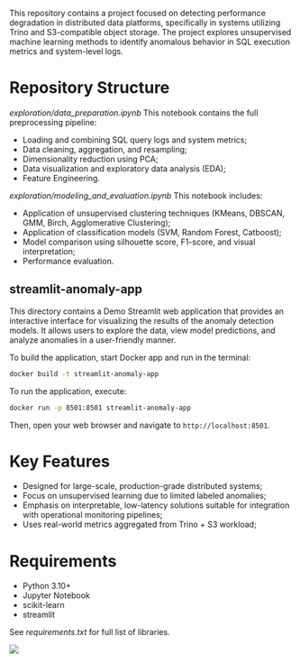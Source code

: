 This repository contains a project focused on detecting performance degradation in distributed data platforms, specifically in systems utilizing Trino and S3-compatible object storage. The project explores unsupervised machine learning methods to identify anomalous behavior in SQL execution metrics and system-level logs.

# Repository Structure
_exploration/data_preparation.ipynb_
This notebook contains the full preprocessing pipeline:
* Loading and combining SQL query logs and system metrics;
* Data cleaning, aggregation, and resampling;
* Dimensionality reduction using PCA;
* Data visualization and exploratory data analysis (EDA);
* Feature Engineering.

_exploration/modeling_and_evaluation.ipynb_
This notebook includes:
* Application of unsupervised clustering techniques (KMeans, DBSCAN, GMM, Birch, Agglomerative Clustering);
* Application of classification models (SVM, Random Forest, Catboost);
* Model comparison using silhouette score, F1-score, and visual interpretation;
* Performance evaluation.

## streamlit-anomaly-app
This directory contains a Demo Streamlit web application that provides an interactive interface for visualizing the results of the anomaly detection models. 
It allows users to explore the data, view model predictions, and analyze anomalies in a user-friendly manner.

To build the application, start Docker app and run in the terminal:
```bash
docker build -t streamlit-anomaly-app
```
To run the application, execute:
```bash
docker run -p 8501:8501 streamlit-anomaly-app
```
Then, open your web browser and navigate to `http://localhost:8501`.


# Key Features
* Designed for large-scale, production-grade distributed systems;
* Focus on unsupervised learning due to limited labeled anomalies;
* Emphasis on interpretable, low-latency solutions suitable for integration with operational monitoring pipelines;
* Uses real-world metrics aggregated from Trino + S3 workload;

# Requirements
* Python 3.10+
* Jupyter Notebook
* scikit-learn
* streamlit

See _requirements.txt_ for full list of libraries.


![](https://komarev.com/ghpvc/?username=elena-dsml)
